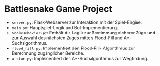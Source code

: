 # Battlesnake Game Project

- `server.py`: Flask-Webserver zur Interaktion mit der Spiel-Engine.
- `main.py`: Hauptspiel-Logik und Bot-Implementierung.
- `SnakeBehavior.py`: Enthält die Logik zur Bestimmung sicherer Züge und zur Auswahl des nächsten Zuges mittels Flood-Fill und A*-Suchalgorithmus.
- `flood_fill.py`: Implementiert den Flood-Fill- Algorithmus zur Berechnung zugänglicher Bereiche.
- `a_star.py`: Implementiert den A*-Suchalgorithmus zur Wegfindung.
